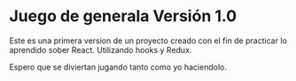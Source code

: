 # Juego de generala Versión 1.0

Este es una primera version de un proyecto creado con el fin de practicar lo aprendido sober React. Utilizando hooks y Redux.

Espero que se diviertan jugando tanto como yo haciendolo.
